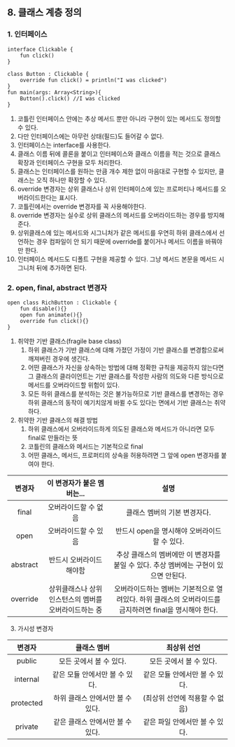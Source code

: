 ## 8. 클래스 계층 정의
### 1. 인터페이스

```
interface Clickable {
    fun click()
}

class Button : Clickable {
    override fun click() = println("I was clicked")
}
fun main(args: Array<String>){
    Button().click() //I was clicked
}
```

1. 코틀린 인터페이스 안에는 추상 메서드 뿐만 아니라 구현이 있는 메서드도 정의할 수 있다.
2. 다만 인터페이스에는 아무런 상태(필드)도 들어갈 수 없다.
3. 인터페이스는 interface를 사용한다.
4. 클래스 이름 뒤에 콜론을 붙이고 인터페이스와 클래스 이름을 적는 것으로 클래스 확장과 인터페이스 구현을 모두 처리한다.
5. 클래스는 인터페이스를 원하는 만큼 개수 제한 없이 마음대로 구현할 수 있지만, 클래스는 오직 하나만 확장할 수 있다.
6. override 변경자는 상위 클래스나 상위 인터페이스에 있는 프로퍼티나 메서드를 오버라이드한다는 표시다.
7. 코틀린에서는 override 변경자를 꼭 사용해야한다. 
8. override 변경자는 실수로 상위 클래스의 메서드를 오버라이드하는 경우를 방지해준다. 
9. 상위클래스에 있는 메서드와 시그니처가 같은 메서드를 우연히 하위 클래스에서 선언하는 경우 컴파일이 안 되기 때문에 override를 붙이거나 메서드 이름을 바꿔야만 한다.
10. 인터페이스 메서드도 디폴트 구현을 제공할 수 있다. 그냥 메서드 본문을 메서드 시그니처 뒤에 추가하면 된다.

### 2. open, final, abstract 변경자

```
open class RichButton : Clickable {
    fun disable(){}
    open fun animate(){}
    override fun click(){}
}
```

1. 취약한 기반 클래스(fragile base class)
    1. 하위 클래스가 기반 클래스에 대해 가졌던 가정이 기반 클래스를 변경함으로써 깨져버린 경우에 생긴다.
    2. 어떤 클래스가 자신을 상속하는 방법에 대해 정확한 규칙을 제공하지 않는다면 그 클래스의 클라이언트는 기반 클래스를 작성한 사람의 의도와 다른 방식으로 메서드를 오버라이드할 위험이 있다.
    3. 모든 하위 클래스를 분석하는 것은 불가능하므로 기반 클래스를 변경하는 경우 하위 클래스의 동작이 예기치않게 바뀔 수도 있다는 면에서 기반 클래스는 취약하다.
2. 취약한 기반 클래스의 해결 방법
    1. 하위 클래스에서 오버라이드하게 의도된 클래스와 메서드가 아니라면 모두 final로 만들라는 뜻
    2. 코틀린의 클래스와 메서드는 기본적으로 final
    3. 어떤 클래스, 메서드, 프로퍼티의 상속을 허용하려면 그 앞에 open 변경자를 붙여야 한다.

|변경자|이 변경자가 붙은 멤버는...|설명|
|:--:|:-------------------:|:-:|
|final|오버라이드할 수 없음|클래스 멤버의 기본 변경자다.|
|open|오버라이드할 수 있음|반드시 open을 명시해야 오버라이드할 수 있다.|
|abstract|반드시 오버라이드 해야함 |추상 클래스의 멤버에만 이 변경자를 붙일 수 있다. 추상 멤버에는 구현이 있으면 안된다.|
|override|상위클래스나 상위 인스턴스의 멤버를 오버라이드하는 중|오버라이드하는 멤버는 기본적으로 열려있다. 하위 클래스의 오버라이드를 금지하려면 final을 명시해야 한다.|

3. 가시성 변경자

|변경자|클래스 멤버|최상위 선언|
|:-:|:-:|:-:|
|public|모든 곳에서 볼 수 있다.|모든 곳에서 볼 수 있다.|
|internal|같은 모듈 안에서만 볼 수 있다.|같은 모듈 안에서만 볼 수 있다.|
|protected|하위 클래스 안에서만 볼 수 있다.|(최상위 선언에 적용할 수 없음)|
|private|같은 클래스 안에서만 볼 수 있다.|같은 파일 안에서만 볼 수 있다.|


